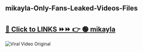 
 ## mikayla-Only-Fans-Leaked-Videos-Files

# <h2><a href="https://mediaupload.pro?mikayla">🔗 Click to LINKS ⏩⏩ 👉 🟢 mikayla </a></h2>

<a href="https://mediaupload.pro?mikayla" rel="nofollow" data-target="animated-image.originalLink"><img src="https://i.ibb.co.com/xMMVF88/686577567.gif" alt="Viral Video Original" style="max-width: 100%; display: inline-block;" data-target="animated-image.originalImage"></a>